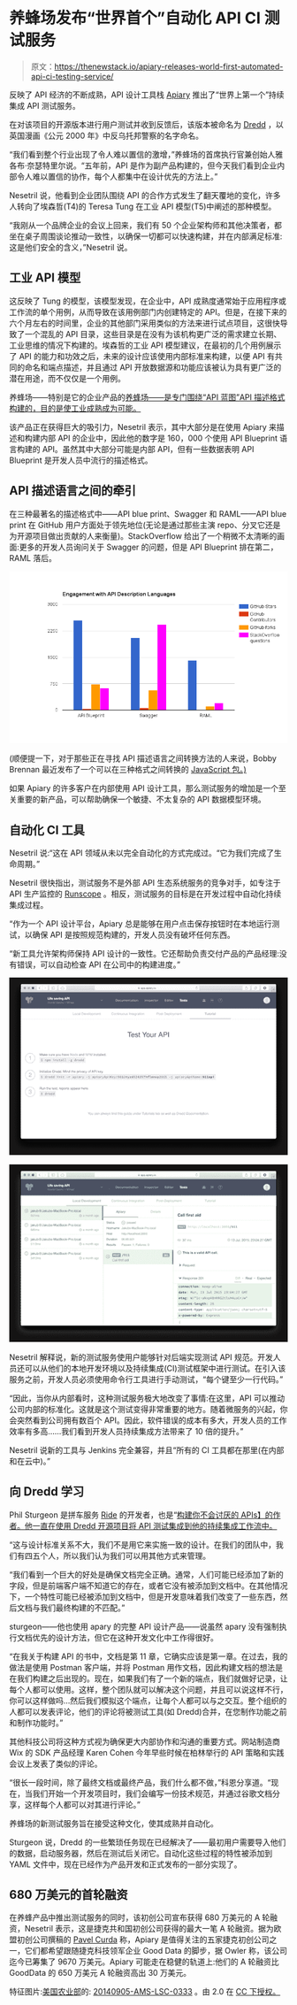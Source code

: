 # 养蜂场发布“世界首个”自动化 API CI 测试服务

> 原文：<https://thenewstack.io/apiary-releases-world-first-automated-api-ci-testing-service/>

反映了 API 经济的不断成熟，API 设计工具栈 [Apiary](https://apiary.io/) 推出了“世界上第一个”持续集成 API 测试服务。

在对该项目的开源版本进行用户测试并收到反馈后，该版本被命名为 [Dredd](http://dredd.readthedocs.org/en/latest/) ，以英国漫画《公元 2000 年》中反乌托邦警察的名字命名。

“我们看到整个行业出现了令人难以置信的激增，”养蜂场的首席执行官兼创始人雅各布·奈瑟特里尔说。“五年前，API 是作为副产品构建的，但今天我们看到企业内部令人难以置信的协作，每个人都集中在设计优先的方法上。”

Nesetril 说，他看到企业团队围绕 API 的合作方式发生了翻天覆地的变化，许多人转向了埃森哲(T4)的 Teresa Tung 在工业 API 模型(T5)中阐述的那种模型。

“我刚从一个品牌企业的会议上回来，我们有 50 个企业架构师和其他决策者，都坐在桌子周围谈论推动一致性，以确保一切都可以快速构建，并在内部满足标准:这是他们安全的含义，”Nesetril 说。

## 工业 API 模型

这反映了 Tung 的模型，该模型发现，在企业中，API 成熟度通常始于应用程序或工作流的单个用例，从而导致在该用例部门内创建特定的 API。但是，在接下来的六个月左右的时间里，企业的其他部门采用类似的方法来进行试点项目，这很快导致了一个混乱的 API 目录，这些目录是在没有为该机构更广泛的需求建立长期、工业思维的情况下构建的。埃森哲的工业 API 模型建议，在最初的几个用例展示了 API 的能力和功效之后，未来的设计应该使用内部标准来构建，以便 API 有共同的命名和端点描述，并且通过 API 开放数据源和功能应该被认为具有更广泛的潜在用途，而不仅仅是一个用例。

养蜂场——特别是它的企业产品的[养蜂场——是专门围绕“API 蓝图”API 描述格式构建的，目的是使工业成熟成为可能。](https://enterprise.apiary.io/)

该产品正在获得巨大的吸引力，Nesetril 表示，其中大部分是在使用 Apiary 来描述和构建内部 API 的企业中，因此他的数字是 160，000 个使用 API Blueprint 语言构建的 API。虽然其中大部分可能是内部 API，但有一些数据表明 API Blueprint 是开发人员中流行的描述格式。

## API 描述语言之间的牵引

在三种最著名的描述格式中——API blue print、Swagger 和 RAML——API blue print 在 GitHub 用户方面处于领先地位(无论是通过那些主演 repo、分叉它还是为开源项目做出贡献的人来衡量)。StackOverflow 给出了一个稍微不太清晰的画面:更多的开发人员询问关于 Swagger 的问题，但是 API Blueprint 排在第二，RAML 落后。

[![engagement with api descriptiojn languages](img/536f454d5b06e6367069bb9e799dd910.png)](https://thenewstack.io/wp-content/uploads/2015/08/engagement-with-api-descriptiojn-languages.png)

(顺便提一下，对于那些正在寻找 API 描述语言之间转换方法的人来说，Bobby Brennan 最近发布了一个可以在三种格式之间转换的 [JavaScript 包。)](https://www.npmjs.com/package/api-spec-converter)

如果 Apiary 的许多客户在内部使用 API 设计工具，那么测试服务的增加是一个至关重要的新产品，可以帮助确保一个敏捷、不太复杂的 API 数据模型环境。

## 自动化 CI 工具

Nesetril 说:“这在 API 领域从未以完全自动化的方式完成过。“它为我们完成了生命周期。”

Nesetril 很快指出，测试服务不是外部 API 生态系统服务的竞争对手，如专注于 API 生产监控的 [Runscope](https://thenewstack.io/new-tools-from-runscope-reflect-the-coming-ubiquity-of-microservices/) 。相反，测试服务的目标是在开发过程中自动化持续集成过程。

“作为一个 API 设计平台，Apiary 总是能够在用户点击保存按钮时在本地运行测试，以确保 API 是按照规范构建的，开发人员没有破坏任何东西。

“新工具允许架构师保持 API 设计的一致性。它还帮助负责交付产品的产品经理:没有错误，可以自动检查 API 在公司中的构建进度。”

[![Apiary - API Testing](img/0cdd355d81894f6088cd7aeb1d07081b.png)](https://thenewstack.io/wp-content/uploads/2015/08/Apiary-API-Testing.png)

[![Apiary - Local Development](img/9cc75682782d87072577e37e791cd597.png)](https://thenewstack.io/wp-content/uploads/2015/08/Apiary-Local-Development.png)

Nesetril 解释说，新的测试服务使用户能够针对后端实现测试 API 规范。开发人员还可以从他们的本地开发环境以及持续集成(CI)测试框架中进行测试。在引入该服务之前，开发人员必须使用命令行工具进行手动测试，“每个键至少一行代码。”

“因此，当你从内部看时，这种测试服务极大地改变了事情:在这里，API 可以推动公司内部的标准化。这就是这个测试变得非常重要的地方。随着微服务的兴起，你会突然看到公司拥有数百个 API。因此，软件错误的成本有多大，开发人员的工作效率有多高……我们看到开发人员持续集成方法带来了 10 倍的提升。”

Nesetril 说新的工具与 Jenkins 完全兼容，并且“所有的 CI 工具都在那里(在内部和在云中)。”

## 向 Dredd 学习

Phil Sturgeon 是拼车服务 [Ride](https://ride.com/) 的开发者，也是“[构建你不会讨厌的 APIs】的作者。他一直在使用 Dredd 开源项目将 API 测试集成到他的持续集成工作流中。](https://apisyouwonthate.com/)

“这与设计标准关系不大，我们不是用它来实施一致的设计。在我们的团队中，我们有四五个人，所以我们认为我们可以用其他方式来管理。

“我们看到一个巨大的好处是确保文档完全正确。通常，人们可能已经添加了新的字段，但是前端客户端不知道它的存在，或者它没有被添加到文档中。在其他情况下，一个特性可能已经被添加到文档中，但是开发意味着我们改变了一些东西，然后文档与我们最终构建的不匹配。”

sturgeon——他也使用 apary 的完整 API 设计产品——说虽然 apary 没有强制执行文档优先的设计方法，但它在这种开发文化中工作得很好。

“在我关于构建 API 的书中，文档是第 11 章，它确实应该是第一章。在过去，我的做法是使用 Postman 客户端，并将 Postman 用作文档，因此构建文档的想法是在我们构建之后出现的。现在，如果我们有了一个新的端点，我们就做好记录，让每个人都可以使用。这样，整个团队就可以解决这个问题，并且可以说这样不行，你可以这样做吗…然后我们模拟这个端点，让每个人都可以与之交互。整个组织的人都可以发表评论，他们的评论将被测试工具(如 Dredd)合并，在您制作功能之前和制作功能时。”

其他科技公司将这种方式视为确保更大内部协作和沟通的重要方式。网站制造商 Wix 的 SDK 产品经理 Karen Cohen 今年早些时候在柏林举行的 API 策略和实践会议上发表了类似的评论。

“很长一段时间，除了最终文档或最终产品，我们什么都不做，”科恩分享道。“现在，当我们开始一个开发项目时，我们会编写一份技术规范，并通过谷歌文档分享，这样每个人都可以对其进行评论。”

养蜂场的新测试服务旨在接受这种文化，使其成熟并自动化。

Sturgeon 说，Dredd 的一些繁琐任务现在已经解决了——最初用户需要导入他们的数据，启动服务器，然后在测试后关闭它。自动化这些过程的特性被添加到 YAML 文件中，现在已经作为产品开发和正式发布的一部分实现了。

## 680 万美元的首轮融资

在养蜂产品中推出测试服务的同时，该初创公司宣布获得 680 万美元的 A 轮融资，Nesetril 表示，这是捷克共和国初创公司获得的最大一笔 A 轮融资。据为欧盟初创公司撰稿的 [Pavel Curda](http://www.eu-startups.com/2015/01/5-czech-startups-to-watch-in-2015/) 称，Apiary 是值得关注的五家捷克初创公司之一，它们都希望跟随捷克科技领军企业 Good Data 的脚步，据 Owler 称，该公司迄今已筹集了 9670 万美元。Apiary 可能走在稳健的轨道上:他们的 A 轮融资比 GoodData 的 650 万美元 A 轮融资高出 30 万美元。

特征图片:[美国农业部](https://www.flickr.com/photos/usdagov/)的: [20140905-AMS-LSC-0333](https://www.flickr.com/photos/usdagov/14965637357/in/photolist-oNsNAi-oNsC5t-oNrV5V-oNs8jW-p5Fxne-oNs7Nq-oNsiuL-p5X5Xc-p5V15Y-oNsNLE-oNrZLt-p5USBb-oNsGS5-oZ19aX-pgniWR-pg6Lpt-pMnLaf-fA4FwA-p5WRfT-p5FxMT-oNrTeF-p3UQDQ-edXC21-pMqFeQ-edXBW1-edXBRG-9QZZ6Z-9QZYUa-9R3R7j-9R3QSm-9R3QFh-9QZXU2-9QZXGT-9R3PPW-9R3PAh-9R3Pjj-9R3NYu-9QZWj6-9R3Nnw-9R3N4h-9QZVqe-q4Teqh-oYSGDy-uGdZqW-qEVzc3-pg6EzH-uEmx9Y-oYTtdm-pgdkGP-oYZ7c2) 。由 2.0 在 [CC 下授权。](https://creativecommons.org/licenses/by/2.0/)

<svg xmlns:xlink="http://www.w3.org/1999/xlink" viewBox="0 0 68 31" version="1.1"><title>Group</title> <desc>Created with Sketch.</desc></svg>